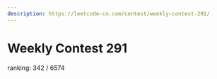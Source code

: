 ```yaml
---
description: https://leetcode-cn.com/contest/weekly-contest-291/
---
```


# Weekly Contest 291

ranking: 342 / 6574
